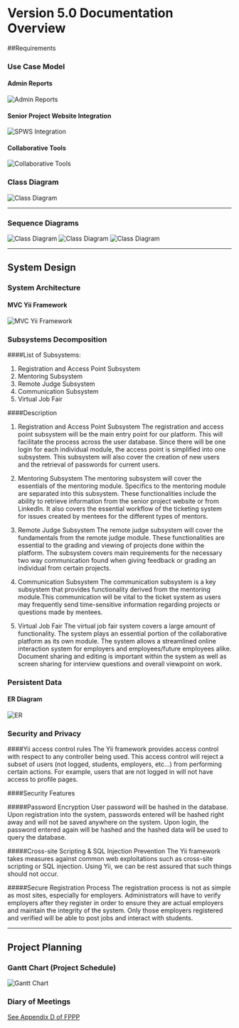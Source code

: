 #   Version 5.0 Documentation Overview

##Requirements

### Use Case Model

#### Admin Reports
![Admin Reports](https://github.com/FIU-SCIS-Senior-Project-2015-Spring/Collaborative-Platform-Ver-5.0/blob/develop/Documents/Images/UseCasesAdminReports.jpg "Admin Reports")

#### Senior Project Website Integration
![SPWS Integration](https://github.com/FIU-SCIS-Senior-Project-2015-Spring/Collaborative-Platform-Ver-5.0/blob/develop/Documents/Images/SPW%20Integration.png "SPWS Integration")

#### Collaborative Tools
![Collaborative Tools](https://github.com/FIU-SCIS-Senior-Project-2015-Spring/Collaborative-Platform-Ver-5.0/blob/develop/Documents/Images/Collaborative%20Tools.png "Collaborative Tools")

### Class Diagram
![Class Diagram](https://raw.githubusercontent.com/FIU-SCIS-Senior-Project-2015-Spring/Collaborative-Platform-Ver-5.0/develop/Documents/Images/AdminReportsClassDiagram.png "Class Diagram")

***

### Sequence Diagrams
![Class Diagram](https://raw.githubusercontent.com/FIU-SCIS-Senior-Project-2015-Spring/Collaborative-Platform-Ver-5.0/develop/Documents/Images/SequenceAdminPullMenteeReport.png "Admin Pull Mentee Reports")
![Class Diagram](https://raw.githubusercontent.com/FIU-SCIS-Senior-Project-2015-Spring/Collaborative-Platform-Ver-5.0/develop/Documents/Images/SequenceAdminPullMentorReport.png "Admin Pull Mentor Reports")
![Class Diagram](https://raw.githubusercontent.com/FIU-SCIS-Senior-Project-2015-Spring/Collaborative-Platform-Ver-5.0/develop/Documents/Images/SequenceAdminPullTicketReport.png "Admin Pull Ticket Reports")
***

## System Design

### System Architecture
#### MVC Yii Framework
![MVC Yii Framework](https://github.com/FIU-SCIS-Senior-Project-2015-Spring/Collaborative-Platform-Ver-5.0/blob/develop/Documents/Images/SystemDesignMVC.jpg "MVC Yii Framework")


### Subsystems Decomposition
####List of Subsystems:
1.	Registration and Access Point Subsystem
2.	Mentoring Subsystem
3.	Remote Judge Subsystem
4.	Communication Subsystem
5.	Virtual Job Fair

####Description
1.	Registration and Access Point Subsystem
	The registration and access point subsystem will be the main entry point for our platform. This will facilitate the process across the user database. Since there will be one login for each individual module, the access point is simplified into one subsystem. This subsystem will also cover the creation of new users and the retrieval of passwords for current users.

2. Mentoring Subsystem
	The mentoring subsystem will cover the essentials of the mentoring module. Specifics to the mentoring module are separated into this subsystem. These functionalities include the ability to retrieve information from the senior project website or from LinkedIn. It also covers the essential workflow of the ticketing system for issues created by mentees for the different types of mentors.

3. Remote Judge Subsystem
	The remote judge subsystem will cover the fundamentals from the remote judge module. These functionalities are essential to the grading and viewing of projects done within the platform. The subsystem covers main requirements for the necessary two way communication found when giving feedback or grading an individual from certain projects. 

4. Communication Subsystem
	The communication subsystem is a key subsystem that provides functionality derived from the mentoring module.This communication will be vital to the ticket system as users may frequently send time-sensitive information regarding projects or questions made by mentees.

5. Virtual Job Fair
	The virtual job fair system covers a large amount of functionality. The system plays an essential portion of the collaborative platform as its own module. The system allows a streamlined online interaction system for employers and employees/future employees alike. Document sharing and editing is important within the system as well as screen sharing for interview questions and overall viewpoint on work. 

### Persistent Data
#### ER Diagram
![ER](https://github.com/FIU-SCIS-Senior-Project-2015-Spring/Collaborative-Platform-Ver-5.0/blob/develop/Documents/Images/EntityRelationshipModel.png "ER")

### Security and Privacy

####Yii access control rules
	The Yii framework provides access control with respect to any controller being used.  This access control will reject a subset of users (not logged, students, employers, etc…) from performing certain actions.  For example, users that are not logged in will not have access to profile pages.

####Security Features 

#####Password Encryption
	User password will be hashed in the database. Upon registration into the system, passwords entered will be hashed right away and will not be saved anywhere on the system.  Upon login, the password entered again will be hashed and the hashed data will be used to query the database.

#####Cross-site Scripting & SQL Injection Prevention
	The Yii framework takes measures against common web exploitations such as cross-site scripting or SQL injection.  Using Yii, we can be rest assured that such things should not occur.

#####Secure Registration Process
	The registration process is not as simple as most sites, especially for employers.  Administrators will have to verify employers after they register in order to ensure they are actual employers and maintain the integrity of the system.  Only those employers registered and verified will be able to post jobs and interact with students.




***
## Project Planning

### Gantt Chart (Project Schedule)
![Gantt Chart](https://github.com/FIU-SCIS-Senior-Project-2015-Spring/Collaborative-Platform-Ver-5.0/blob/develop/Documents/Images/GanttChart.png "Gantt")


### Diary of Meetings
[See Appendix D of FPPP](FPPP.docx)

